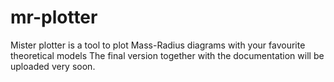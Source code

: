 # mr-plotter
Mister plotter is a tool to plot Mass-Radius diagrams with your favourite theoretical models
The final version together with the documentation will be uploaded very soon.
